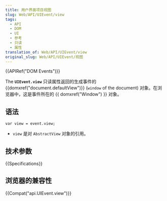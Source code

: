 ```yaml
---
title: 用户界面项目视图
slug: Web/API/UIEvent/view
tags:
  - API
  - DOM
  - UI
  - 参考
  - 只读
  - 属性
translation_of: Web/API/UIEvent/view
original_slug: Web/API/UIEvent/视图
---
```

{{APIRef("DOM Events")}}

The **`UIEvent.view`** 只读属性返回的生成事件的 {{domxref("document.defaultView")}} (`window` of the document) 对象。在浏览器中，这是事件所在的 {{ domxref("Window") }} 对象。

## 语法

```plain
var view = event.view;
```

- `view` 是对 `AbstractView` 对象的引用。

## 技术参数

{{Specifications}}

## 浏览器的兼容性

{{Compat("api.UIEvent.view")}}
